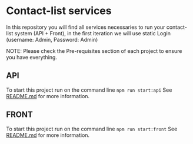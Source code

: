 # Contact-list services

In this repository you will find all services necessaries to run your contact-list system (API + Front), in the first iteration we will use static Login (username: Admin, Password: Admin)

NOTE: Please check the Pre-requisites section of each project to ensure you have everything.

## API

To start this project run on the command line `npm run start:api` 
See [README.md](./users-api/README.md) for more information.

## FRONT

To start this project run on the command line `npm run start:front`
See [README.md](./front/README.md) for more information.
